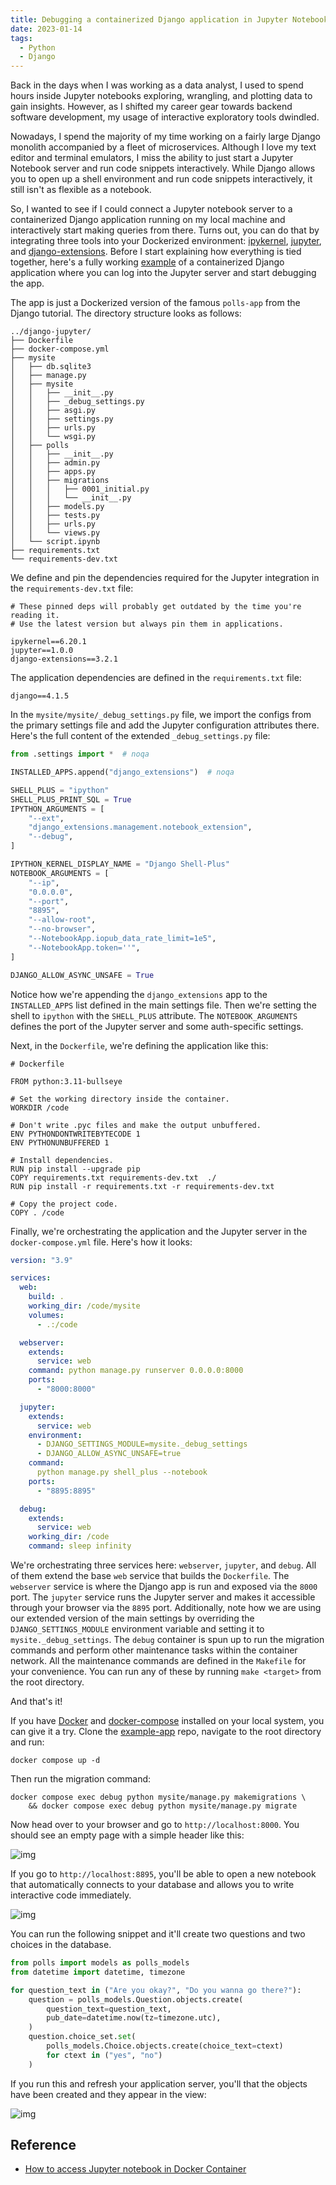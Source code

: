 ```yaml
---
title: Debugging a containerized Django application in Jupyter Notebook
date: 2023-01-14
tags:
  - Python
  - Django
---
```


Back in the days when I was working as a data analyst, I used to spend hours inside
Jupyter notebooks exploring, wrangling, and plotting data to gain insights. However, as
I shifted my career gear towards backend software development, my usage of interactive
exploratory tools dwindled.

Nowadays, I spend the majority of my time working on a fairly large Django monolith
accompanied by a fleet of microservices. Although I love my text editor and terminal
emulators, I miss the ability to just start a Jupyter Notebook server and run code
snippets interactively. While Django allows you to open up a shell environment and run
code snippets interactively, it still isn't as flexible as a notebook.

So, I wanted to see if I could connect a Jupyter notebook server to a containerized
Django application running on my local machine and interactively start making queries
from there. Turns out, you can do that by integrating three tools into your Dockerized
environment: [ipykernel][ipykernel], [jupyter][jupyter], and
[django-extensions][django-extensions]. Before I start explaining how everything is tied
together, here's a fully working [example][example-app] of a containerized Django
application where you can log into the Jupyter server and start debugging the app.

The app is just a Dockerized version of the famous `polls-app` from the Django tutorial.
The directory structure looks as follows:

```
../django-jupyter/
├── Dockerfile
├── docker-compose.yml
├── mysite
│   ├── db.sqlite3
│   ├── manage.py
│   ├── mysite
│   │   ├── __init__.py
│   │   ├── _debug_settings.py
│   │   ├── asgi.py
│   │   ├── settings.py
│   │   ├── urls.py
│   │   └── wsgi.py
│   ├── polls
│   │   ├── __init__.py
│   │   ├── admin.py
│   │   ├── apps.py
│   │   ├── migrations
│   │   │   ├── 0001_initial.py
│   │   │   └── __init__.py
│   │   ├── models.py
│   │   ├── tests.py
│   │   ├── urls.py
│   │   └── views.py
│   └── script.ipynb
├── requirements.txt
└── requirements-dev.txt
```

We define and pin the dependencies required for the Jupyter integration in the
`requirements-dev.txt` file:

```
# These pinned deps will probably get outdated by the time you're reading it.
# Use the latest version but always pin them in applications.

ipykernel==6.20.1
jupyter==1.0.0
django-extensions==3.2.1
```

The application dependencies are defined in the `requirements.txt` file:

```
django==4.1.5
```

In the `mysite/mysite/_debug_settings.py` file, we import the configs from the primary
settings file and add the Jupyter configuration attributes there. Here's the full
content of the extended `_debug_settings.py` file:

```python
from .settings import *  # noqa

INSTALLED_APPS.append("django_extensions")  # noqa

SHELL_PLUS = "ipython"
SHELL_PLUS_PRINT_SQL = True
IPYTHON_ARGUMENTS = [
    "--ext",
    "django_extensions.management.notebook_extension",
    "--debug",
]

IPYTHON_KERNEL_DISPLAY_NAME = "Django Shell-Plus"
NOTEBOOK_ARGUMENTS = [
    "--ip",
    "0.0.0.0",
    "--port",
    "8895",
    "--allow-root",
    "--no-browser",
    "--NotebookApp.iopub_data_rate_limit=1e5",
    "--NotebookApp.token=''",
]

DJANGO_ALLOW_ASYNC_UNSAFE = True
```

Notice how we're appending the `django_extensions` app to the `INSTALLED_APPS` list
defined in the main settings file. Then we're setting the shell to `ipython` with the
`SHELL_PLUS` attribute. The `NOTEBOOK_ARGUMENTS` defines the port of the Jupyter server
and some auth-specific settings.

Next, in the `Dockerfile`, we're defining the application like this:

```
# Dockerfile

FROM python:3.11-bullseye

# Set the working directory inside the container.
WORKDIR /code

# Don't write .pyc files and make the output unbuffered.
ENV PYTHONDONTWRITEBYTECODE 1
ENV PYTHONUNBUFFERED 1

# Install dependencies.
RUN pip install --upgrade pip
COPY requirements.txt requirements-dev.txt  ./
RUN pip install -r requirements.txt -r requirements-dev.txt

# Copy the project code.
COPY . /code
```

Finally, we're orchestrating the application and the Jupyter server in the
`docker-compose.yml` file. Here's how it looks:

```yml
version: "3.9"

services:
  web:
    build: .
    working_dir: /code/mysite
    volumes:
      - .:/code

  webserver:
    extends:
      service: web
    command: python manage.py runserver 0.0.0.0:8000
    ports:
      - "8000:8000"

  jupyter:
    extends:
      service: web
    environment:
      - DJANGO_SETTINGS_MODULE=mysite._debug_settings
      - DJANGO_ALLOW_ASYNC_UNSAFE=true
    command:
      python manage.py shell_plus --notebook
    ports:
      - "8895:8895"

  debug:
    extends:
      service: web
    working_dir: /code
    command: sleep infinity
```

We're orchestrating three services here: `webserver`, `jupyter`, and `debug`. All of
them extend the base `web` service that builds the `Dockerfile`. The `webserver` service
is where the Django app is run and exposed via the `8000` port. The `jupyter` service
runs the Jupyter server and makes it accessible through your browser via the `8895`
port. Additionally, note how we are using our extended version of the main settings by
overriding the `DJANGO_SETTINGS_MODULE` environment variable and setting it to
`mysite._debug_settings`. The `debug` container is spun up to run the migration commands
and perform other maintenance tasks within the container network. All the maintenance
commands are defined in the `Makefile` for your convenience. You can run any of these by
running `make <target>` from the root directory.

And that's it!

If you have [Docker][docker] and [docker-compose][docker-compose] installed on your
local system, you can give it a try. Clone the [example-app] repo, navigate to the root
directory and run:

```
docker compose up -d
```

Then run the migration command:

```
docker compose exec debug python mysite/manage.py makemigrations \
    && docker compose exec debug python mysite/manage.py migrate
```

Now head over to your browser and go to `http://localhost:8000`. You should see an empty
page with a simple header like this:

![img][app-a]

If you go to `http://localhost:8895`, you'll be able to open a new notebook that
automatically connects to your database and allows you to write interactive code
immediately.

![img][jupyter-a]

You can run the following snippet and it'll create two questions and two choices in the
database.

```python
from polls import models as polls_models
from datetime import datetime, timezone

for question_text in ("Are you okay?", "Do you wanna go there?"):
    question = polls_models.Question.objects.create(
        question_text=question_text,
        pub_date=datetime.now(tz=timezone.utc),
    )
    question.choice_set.set(
        polls_models.Choice.objects.create(choice_text=ctext)
        for ctext in ("yes", "no")
    )
```

If you run this and refresh your application server, you'll that the objects have been
created and they appear in the view:

![img][jupyter-b]

## Reference

* [How to access Jupyter notebook in Docker Container][stackoverflow]

[ipykernel]: https://ipython.readthedocs.io/en/stable/install/kernel_install.html
[jupyter]: https://jupyter.org/
[django-extensions]: https://django-extensions.readthedocs.io/en/latest/
[example-app]: https://github.com/rednafi/django-jupyter
[docker]: https://www.docker.com/
[docker-compose]: https://docs.docker.com/compose/
[app-a]: https://user-images.githubusercontent.com/30027932/212461413-8c12d7a0-8023-47ff-8820-2b398e69631c.png
[jupyter-a]: https://user-images.githubusercontent.com/30027932/212461652-9d4c23b7-a8c9-47b4-9d56-884b11306324.png
[jupyter-b]: https://user-images.githubusercontent.com/30027932/212461809-ef67edbb-71cd-4d23-a2af-0a6c7039a78c.png
[stackoverflow]: https://stackoverflow.com/questions/62193187/django-shell-plus-how-to-access-jupyter-notebook-in-docker-container
